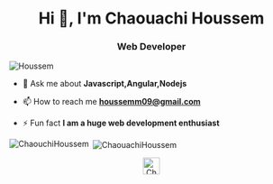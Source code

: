 <h1 align="center">Hi 👋, I'm Chaouachi Houssem</h1>
<h3 align="center">Web Developer</h3>

<p align="left"> <img src="https://avatars.githubusercontent.com/u/61414759?v=4" alt="Houssem" /> </p>


- 💬 Ask me about **Javascript,Angular,Nodejs**

- 📫 How to reach me **houssemm09@gmail.com**

- ⚡ Fun fact **I am a huge web development enthusiast**


<p><img align="left" src="https://github-readme-stats.vercel.app/api/top-langs/?username=Houssem-Chaouachi&layout=compact&hide=html" alt="ChaouchiHoussem" /></p>

<p>&nbsp;<img align="center" src="https://github-readme-stats.vercel.app/api?username=Houssem-Chaouachi&show_icons=true" alt="ChaouachiHoussem" /></p>

<p align="center">
<a href="https://www.linkedin.com/in/houssem-chaouachi-694874171/" target="blank"><img align="center" src="https://cdn.jsdelivr.net/npm/simple-icons@3.0.1/icons/linkedin.svg" alt="Chaouachi Houssem" height="30" width="30" /></a>


</p>
